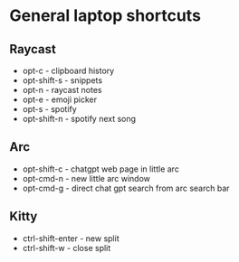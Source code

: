 General laptop shortcuts
========================

Raycast
-------
* opt-c - clipboard history
* opt-shift-s - snippets
* opt-n - raycast notes
* opt-e - emoji picker
* opt-s - spotify
* opt-shift-n - spotify next song


Arc
---
* opt-shift-c - chatgpt web page in little arc
* opt-cmd-n - new little arc window
* opt-cmd-g - direct chat gpt search from arc search bar


Kitty
-----
* ctrl-shift-enter - new split
* ctrl-shift-w - close split

